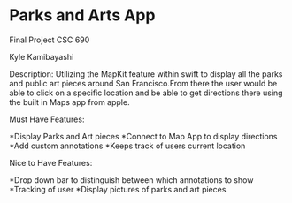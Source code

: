 # Parks and Arts App

Final Project CSC 690

Kyle Kamibayashi

Description: Utilizing the MapKit feature within swift to display all the parks 
and public art pieces around San Francisco.From there the user would be able to click on a specific location and be able to 
get directions there using the built in Maps app from apple. 

Must Have Features:

*Display Parks and Art pieces
*Connect to Map App to display directions
*Add custom annotations
*Keeps track of users current location

Nice to Have Features:

*Drop down bar to distinguish between which annotations to show
*Tracking of user
*Display pictures of parks and art pieces

